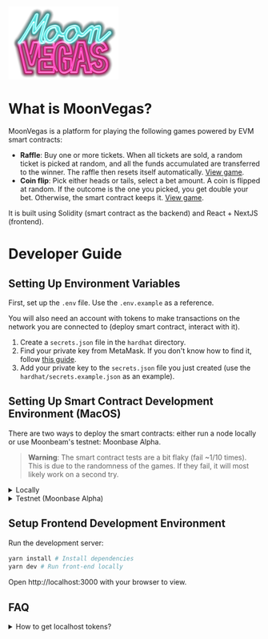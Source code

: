 <img src="public/images/moonvegas-logo.png" width="220" title="hover text"/>

# What is MoonVegas?

MoonVegas is a platform for playing the following games powered by EVM smart contracts:

- **Raffle**: Buy one or more tickets. When all tickets are sold, a random ticket is picked at random, and all the funds accumulated are transferred to the winner. The raffle then resets itself automatically. [View game](https://www.moonvegas.app/).
- **Coin flip**: Pick either heads or tails, select a bet amount. A coin is flipped at random. If the outcome is the one you picked, you get double your bet. Otherwise, the smart contract keeps it. [View game](https://www.moonvegas.app/coinflip).

It is built using Solidity (smart contract as the backend) and React + NextJS (frontend).

# Developer Guide

## Setting Up Environment Variables

First, set up the `.env` file. Use the `.env.example` as a reference.

You will also need an account with tokens to make transactions on the network you are connected to (deploy smart contract, interact with it).

1. Create a `secrets.json` file in the `hardhat` directory.
1. Find your private key from MetaMask. If you don't know how to find it, follow [this guide](https://metamask.zendesk.com/hc/en-us/articles/360015289632-How-to-export-an-account-s-private-key#:~:text=On%20the%20account%20page%2C%20click,click%20%E2%80%9CConfirm%E2%80%9D%20to%20proceed.).
1. Add your private key to the `secrets.json` file you just created (use the `hardhat/secrets.example.json` as an example).

## Setting Up Smart Contract Development Environment (MacOS)

There are two ways to deploy the smart contracts: either run a node locally or use Moonbeam's testnet: Moonbase Alpha.

> **Warning**: The smart contract tests are a bit flaky (fail ~1/10 times). This is due to the randomness of the games. If they fail, it will most likely work on a second try.

<details>
<summary>Locally</summary>

First, set the environment variable `NEXT_PUBLIC_ENV` to `localhost` in the `.env` file you created above, to target the local node.

Then, you need to use [Docker](https://docs.docker.com/desktop/install/mac-install/). Once Docker is installed, you can set up a Moonbeam node locally with the following commands:

```bash
docker pull purestake/moonbeam:v0.25.0 # Download Moonbeam Docker image (only run this command the first time)
docker run --rm --name moonbeam_development -p 9944:9944 -p 9933:9933 purestake/moonbeam:v0.25.0 --dev --ws-external --rpc-external # Run the node
```

Once the node is running, deploy the smart contracts to that node:

```bash
cd hardhat # All the smart contracts files are located in the ./hardhat directory
yarn install # Install dependencies
yarn run compile # Compile the smart contracts anytime you modify them, this also runs the tests
yarn run deploy:localhost --raffleticketprice 1 --coinflippoolamount 5 # Deploy the compiled Smart Contracts to the node running locally
```

</details>

<details>
<summary>Testnet (Moonbase Alpha)</summary>

First, set the environment variable `NEXT_PUBLIC_ENV` to `development` in the `.env` file you created earlier, to target the testnet.

Then, deploy the smart contracts to testnet:

```bash
cd hardhat # All the smart contracts files are located in the ./hardhat directory
yarn install # Install dependencies
yarn run compile # Compile the smart contracts anytime you modify them. Yhis also runs the tests
yarn run deploy:moonbase --raffleticketprice 1 --coinflippoolamount 5 # Deploy the compiled Smart Contracts to the Moonbase Alpha testnet
```

</details>

## Setup Frontend Development Environment

Run the development server:

```bash
yarn install # Install dependencies
yarn dev # Run front-end locally
```

Open http://localhost:3000 with your browser to view.

## FAQ

<details>

<summary> How to get localhost tokens?</summary>
If you are working on the localhost environment and running your own node locally (refer to the "Setup Smart Contract Development Environment" section), you can get an account with preloaded tokens by using any of the [Pre-funded Development Accounts from the Moonbeam documentation](https://docs.moonbeam.network/builders/get-started/networks/moonbeam-dev/#pre-funded-development-accounts).

</details>
